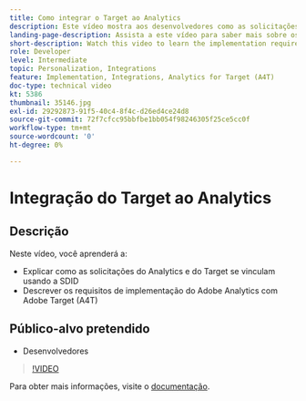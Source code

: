 ```yaml
---
title: Como integrar o Target ao Analytics
description: Este vídeo mostra aos desenvolvedores como as solicitações do Analytics e do Target se vinculam usando a SDID. Assista a este vídeo para saber mais sobre os requisitos de implementação do Adobe Analytics com o Adobe Target (A4T).
landing-page-description: Assista a este vídeo para saber mais sobre os requisitos de implementação do Adobe Analytics com o Adobe Target (A4T).
short-description: Watch this video to learn the implementation requirements for Adobe Analytics with Adobe Target (A4T).
role: Developer
level: Intermediate
topic: Personalization, Integrations
feature: Implementation, Integrations, Analytics for Target (A4T)
doc-type: technical video
kt: 5386
thumbnail: 35146.jpg
exl-id: 29292873-91f5-40c4-8f4c-d26ed4ce24d8
source-git-commit: 72f7cfcc95bbfbe1bb054f98246305f25ce5cc0f
workflow-type: tm+mt
source-wordcount: '0'
ht-degree: 0%

---
```


# Integração do Target ao Analytics

## Descrição

Neste vídeo, você aprenderá a:

* Explicar como as solicitações do Analytics e do Target se vinculam usando a SDID
* Descrever os requisitos de implementação do Adobe Analytics com Adobe Target (A4T)

## Público-alvo pretendido

* Desenvolvedores

>[!VIDEO](https://video.tv.adobe.com/v/35146/?quality=12)

Para obter mais informações, visite o [documentação](https://experienceleague.adobe.com/docs/target/using/integrate/a4t/a4timplementation.html?lang=en).
